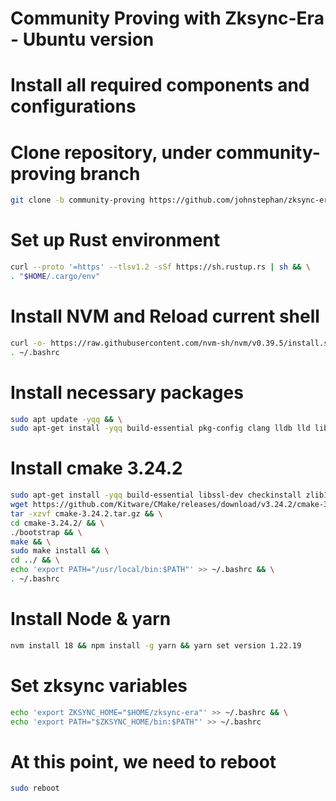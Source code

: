# Community Proving with Zksync-Era - Ubuntu version

# Install all required components and configurations

# Clone repository, under community-proving branch
```bash
git clone -b community-proving https://github.com/johnstephan/zksync-era.git
```

# Set up Rust environment
```bash
curl --proto '=https' --tlsv1.2 -sSf https://sh.rustup.rs | sh && \
. "$HOME/.cargo/env"
```

# Install NVM and Reload current shell
```bash
curl -o- https://raw.githubusercontent.com/nvm-sh/nvm/v0.39.5/install.sh | bash && \
. ~/.bashrc
```

# Install necessary packages
```bash
sudo apt update -yqq && \
sudo apt-get install -yqq build-essential pkg-config clang lldb lld libssl-dev
```

# Install cmake 3.24.2
```bash
sudo apt-get install -yqq build-essential libssl-dev checkinstall zlib1g-dev libssl-dev && \
wget https://github.com/Kitware/CMake/releases/download/v3.24.2/cmake-3.24.2.tar.gz && \
tar -xzvf cmake-3.24.2.tar.gz && \
cd cmake-3.24.2/ && \
./bootstrap && \
make && \
sudo make install && \
cd ../ && \
echo 'export PATH="/usr/local/bin:$PATH"' >> ~/.bashrc && \
. ~/.bashrc
```

# Install Node & yarn
```bash
nvm install 18 && npm install -g yarn && yarn set version 1.22.19
```

# Set zksync variables
```bash
echo 'export ZKSYNC_HOME="$HOME/zksync-era"' >> ~/.bashrc && \
echo 'export PATH="$ZKSYNC_HOME/bin:$PATH"' >> ~/.bashrc
```

# At this point, we need to reboot
```bash
sudo reboot
```